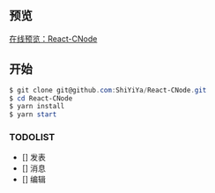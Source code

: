 ## 预览

[在线预览：React-CNode](http://cnode.runtua.cn/)

## 开始

```powershell
$ git clone git@github.com:ShiYiYa/React-CNode.git
$ cd React-CNode
$ yarn install
$ yarn start
 ```


### TODOLIST
  - [] 发表
  - [] 消息
  - [] 编辑

